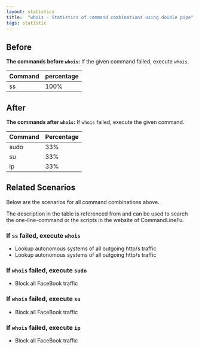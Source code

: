 ```yaml
---
layout: statistics
title:  "whois - Statistics of command combinations using double pipe"
tags: statistic
---
```


## Before

__The commands before `whois`:__ If the given command failed, execute `whois`.

| Command | percentage |
|--------|--------|
| ss | 100% |



## After

__The commands after `whois`:__ If `whois` failed, execute the given command.

| Command | Percentage | 
|-------|--------|
| sudo | 33% |
| su | 33% |
| ip | 33% |



## Related Scenarios

Below are the scenarios for all command combinations above.

The description in the table is referenced from and can be used to search the one-line-command or the scripts in the website of CommandLineFu.


### If `ss` failed, execute `whois`

- Lookup autonomous systems of all outgoing http/s traffic
- Lookup autonomous systems of all outgoing http/s traffic

            


### If `whois` failed, execute `sudo`

- Block all FaceBook traffic

            
### If `whois` failed, execute `su`

- Block all FaceBook traffic

            
### If `whois` failed, execute `ip`

- Block all FaceBook traffic

            
